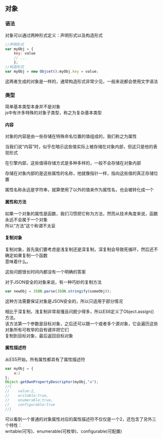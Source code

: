 ## 对象

### 语法

对象可以通过两种形式定义：声明形式以及构造形式
```javascript
//声明形式
var myObj = {
    key: value    
    // ...
    };
//构造形式
var myObj = new Objcet();myObj.key = value;
```
这两者生成的对象是一样的，通常构造形式非常少见，一般来说都会使用文字语法

### 类型

简单基本类型本身并不是对象    
js中有许多特殊的对象子类型，称之为复杂基本类型

#### 内容

对象的内容是由一些存储在特殊命名位置的值组成的，我们称之为属性

当我们说“内容”时，似乎在暗示这些值实际上被存储在对象内部，但这只是他的表现形式  

在引擎内部，这些值得存储方式是多种多样的，一般不会存储在对象内部  

存储在对象内部的是这些属性的名称，他就像指针一样，指向这些值的真正存储位置

属性名称永远是字符串，就算使用了以外的值来作为属性名，也会被转化成一个

#### 属性和方法

如果一个对象的属性是函数，我们习惯把它称为方法，然而从技术角度来说，函数永远不会属于一个对象   
所以“方法”这个称谓不太妥

#### 复制对象

复制对象，首先我们要考虑是浅复制还是深复制，深复制会导致死循环，然后还不确定如果复制一个函数    
意味着什么。

这些问题很长时间内都没有一个明确的答案

对于JSON安全的对象来说，有一种巧妙的复制方法
```javascript
var newObj = JSON.parse(JSON.stringify(someObj));
```
这种方法需要保证对象是JSON安全的，所以只适用于部分情况

相比于深复制，浅复制非常易懂且问题少得多，所以ES6定义了Object.assign()方法。    
该方法第一个参数是目标对象，之后还可以跟一个或者多个源对象，它会遍历这些对象所有可枚举的自有键并把它们    
复制到目标对象，最后返回目标对象

#### 属性描述符

从ES5开始，所有属性都具有了属性描述符
```javascript
var myObj = {
    a:2
};
Object.getOwnPropertyDescriptor(myObj,"a");
//{
//    value:2,
//    writable:true,
//    enumerable:true,
//    configurable:true
//}
```
可以看到一个普通的对象属性对应的属性描述符不仅仅是一个2，还包含了另外三个特性：    
writable(可写)、enumerable(可枚举)、configurable(可配置)
